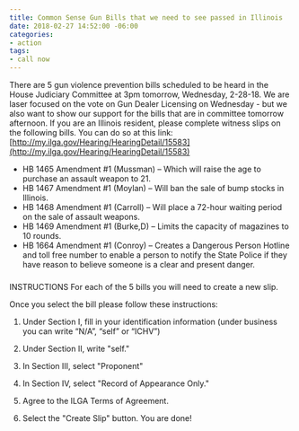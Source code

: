 ```yaml
---
title: Common Sense Gun Bills that we need to see passed in Illinois
date: 2018-02-27 14:52:00 -06:00
categories:
- action
tags:
- call now
---
```


There are 5 gun violence prevention bills scheduled to be heard in the House Judiciary Committee at 3pm tomorrow, Wednesday, 2-28-18. We are laser focused on the vote on Gun Dealer Licensing on Wednesday - but we also want to show our support for the bills that are in committee tomorrow afternoon. If you are an Illinois resident, please complete witness slips on the following bills. You can do so at this link:   [http://my.ilga.gov/Hearing/HearingDetail/15583](http://my.ilga.gov/Hearing/HearingDetail/15583)
 

* HB 1465 Amendment #1 (Mussman) – Which will raise the age to purchase an assault weapon to 21.
* HB 1467 Amendment #1 (Moylan) – Will ban the sale of bump stocks in Illinois.
* HB 1468 Amendment #1 (Carroll) – Will place a 72-hour waiting period on the sale of assault weapons.
* HB 1469 Amendment #1 (Burke,D) – Limits the capacity of magazines to 10 rounds.
* HB 1664 Amendment #1 (Conroy) – Creates a Dangerous Person Hotline and toll free number to enable a person to notify the State Police if they have reason to believe someone is a clear and present danger.

### 
INSTRUCTIONS
For each of the 5 bills you will need to create a new slip.

Once you select the bill please follow these instructions:

1. Under Section I, fill in your identification information (under business you can write “N/A”, “self” or “ICHV”)

2. Under Section II, write "self."

3. In Section III, select "Proponent"

4. In Section IV, select "Record of Appearance Only."

5. Agree to the ILGA Terms of Agreement.

6. Select the "Create Slip" button. You are done!